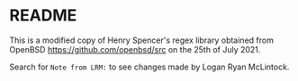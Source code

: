 README
======

This is a modified copy of Henry Spencer's regex library obtained from
OpenBSD https://github.com/openbsd/src on the 25th of July 2021.

Search for `Note from LRM:` to see changes made by Logan Ryan McLintock.
